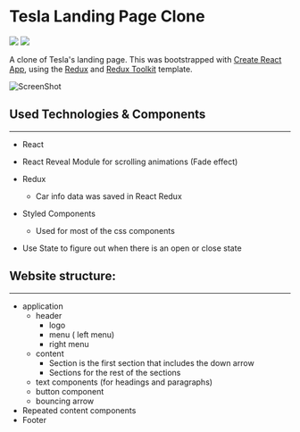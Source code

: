 
# Tesla Landing Page Clone

![](https://img.shields.io/github/languages/top/nanifour/tesla-clone?style=for-the-badge)        ![](https://img.shields.io/badge/Demo-informational?style=for-the-badge&logo=github?link=https://nanifour.github.io/tesla-clone/)  

A clone of  Tesla's landing page. This was bootstrapped with [Create React App](https://github.com/facebook/create-react-app), using the [Redux](https://redux.js.org/) and [Redux Toolkit](https://redux-toolkit.js.org/) template. 


![ScreenShot](%PUBLIC_URL%/screenshot.png)

## Used Technologies & Components
------------------
- React
-  React Reveal Module for scrolling animations (Fade effect)
- Redux 
    -  Car info data was saved in React Redux 
- Styled Components 
    - Used for most of the css components
    
-  Use State to figure out when there is an open or close state


## Website structure:
------------------
- application
    - header
        - logo
        - menu ( left menu)
        - right menu
    - content 
        - Section is the first section that includes the    down arrow
        - Sections for the rest of the sections
    - text components (for headings and paragraphs)
    - button component 
    - bouncing arrow
- Repeated content components 
- Footer
